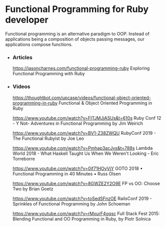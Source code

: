 # Functional Programming for Ruby developer

Functional programming is an alternative paradigm to OOP. Instead of applications being a composition of objects passing messages, our applications compose functions.

+ ### Articles

    https://jasoncharnes.com/functional-programming-ruby Exploring Functional Programming with Ruby

+ ### Videos

   https://thoughtbot.com/upcase/videos/functional-object-oriented-programming-in-ruby Functional & Object Oriented Programming in Ruby
    
   https://www.youtube.com/watch?v=FITJMJjASUs&t=610s Ruby Conf 12 - Y Not- Adventures in Functional Programming by Jim Weirich
    
   https://www.youtube.com/watch?v=BV1-Z38ZWQU RubyConf 2019 - The Functional Rubyist by Joe Leo
    
   https://www.youtube.com/watch?v=Pmhap3acJvs&t=788s Lambda World 2018 - What Haskell Taught Us When We Weren't Looking - Eric Torreborre
    
   https://www.youtube.com/watch?v=0if71HOyVjY GOTO 2018 • Functional Programming in 40 Minutes • Russ Olsen
    
   https://www.youtube.com/watch?v=8GWZE2Y2O9E FP vs OO: Choose Two by Brian Goetz
   
   https://www.youtube.com/watch?v=toSedSFnzOE RailsConf 2019 - Sprinkles of Functional Programming by John Schoeman
   
   https://www.youtube.com/watch?v=rMxurF4oqsc Full Stack Fest 2015: Blending Functional and OO Programming in Ruby, by Piotr Solnica
   
   
